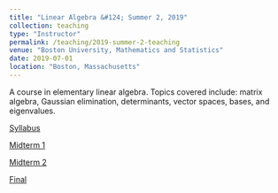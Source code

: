 ```yaml
---
title: "Linear Algebra &#124; Summer 2, 2019"
collection: teaching
type: "Instructor"
permalink: /teaching/2019-summer-2-teaching
venue: "Boston University, Mathematics and Statistics"
date: 2019-07-01
location: "Boston, Massachusetts"
---
```


A course in elementary linear algebra. Topics covered include: matrix algebra, Gaussian elimination, determinants, vector spaces, bases, and
eigenvalues.

[Syllabus](http://trevormnorton.github.io/files/MA_242_Syllabus_2019_2.pdf)

[Midterm 1](http://trevormnorton.github.io/files/MA_242_Midterm1_2019_2.pdf)

[Midterm 2](http://trevormnorton.github.io/files/MA_242_Midterm2_2019_2.pdf)

[Final](http://trevormnorton.github.io/files/MA_242_Final_2019_2.pdf)